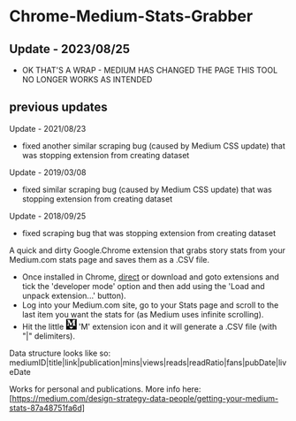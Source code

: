 # Chrome-Medium-Stats-Grabber

## Update - 2023/08/25
* OK THAT'S A WRAP - MEDIUM HAS CHANGED THE PAGE THIS TOOL NO LONGER WORKS AS INTENDED 












## previous updates
Update - 2021/08/23
* fixed another similar scraping bug (caused by Medium CSS update) that was stopping extension from creating dataset


Update - 2019/03/08
* fixed similar scraping bug (caused by Medium CSS update) that was stopping extension from creating dataset

Update - 2018/09/25
* fixed scraping bug that was stopping extension from creating dataset

A quick and dirty Google.Chrome extension that grabs story stats from your Medium.com stats page and saves them as a .CSV file. 
* Once installed in Chrome, [direct](https://chrome.google.com/webstore/detail/medium-stats-grabber/gdomhiacoiloiecaholjiegdaklelpig?hl=en-US) or download and goto extensions and tick the 'developer mode' option and then add using the 'Load and unpack extension...' button). 
* Log into your Medium.com site, go to your Stats page and scroll to the last item you want the stats for (as Medium uses infinite scrolling). 
* Hit the little !['M icon'](https://github.com/murraygm/Chrome-Medium-Stats-Grabber/raw/master/mediumstatsgrabber/icon.png) 'M' extension icon and it will generate a .CSV file (with "|" delimiters). 

Data structure looks like so: mediumID|title|link|publication|mins|views|reads|readRatio|fans|pubDate|liveDate

Works for personal and publications.
More info here: [https://medium.com/design-strategy-data-people/getting-your-medium-stats-87a48751fa6d]



